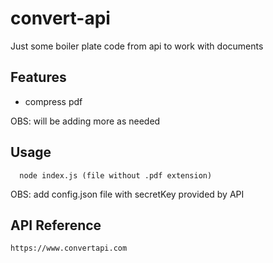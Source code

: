 
# convert-api

Just some boiler plate code from api to work with documents




## Features

- compress pdf

OBS: will be adding more as needed


## Usage

```
  node index.js (file without .pdf extension)
```

OBS: add config.json file with secretKey provided by API
    
## API Reference

```
https://www.convertapi.com
```

